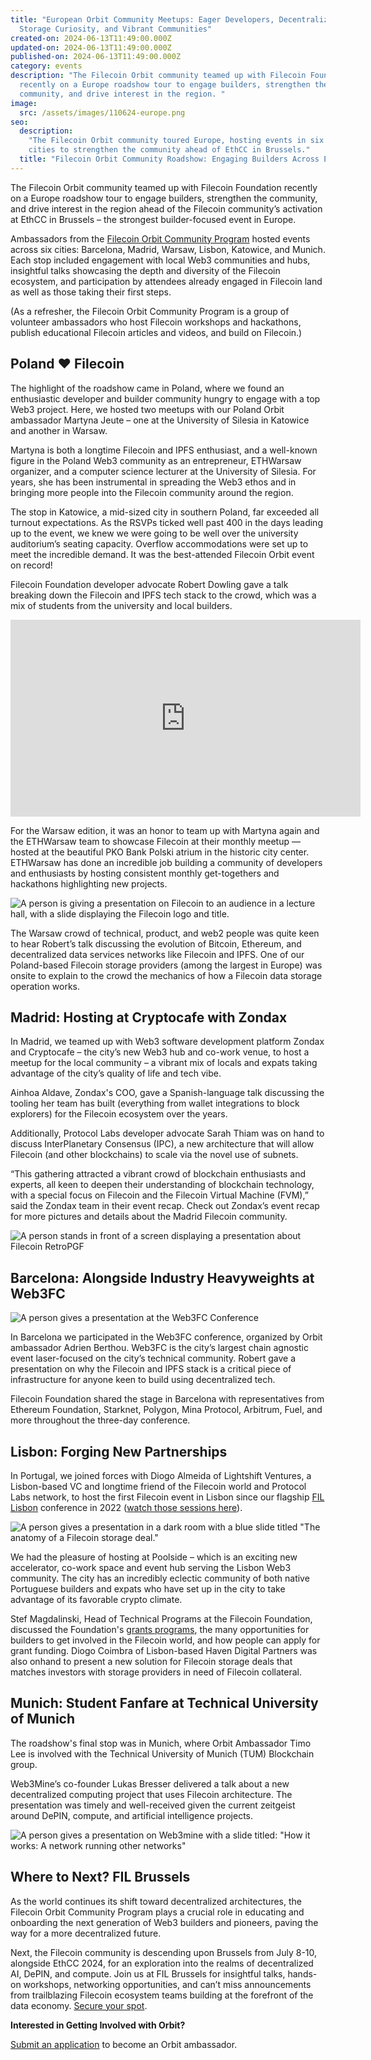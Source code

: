 ```yaml
---
title: "European Orbit Community Meetups: Eager Developers, Decentralized
  Storage Curiosity, and Vibrant Communities"
created-on: 2024-06-13T11:49:00.000Z
updated-on: 2024-06-13T11:49:00.000Z
published-on: 2024-06-13T11:49:00.000Z
category: events
description: "The Filecoin Orbit community teamed up with Filecoin Foundation
  recently on a Europe roadshow tour to engage builders, strengthen the
  community, and drive interest in the region. "
image:
  src: /assets/images/110624-europe.png
seo:
  description:
    "The Filecoin Orbit community toured Europe, hosting events in six
    cities to strengthen the community ahead of EthCC in Brussels."
  title: "Filecoin Orbit Community Roadshow: Engaging Builders Across Europe"
---
```


The Filecoin Orbit community teamed up with Filecoin Foundation recently on a Europe roadshow tour to engage builders, strengthen the community, and drive interest in the region ahead of the Filecoin community’s activation at EthCC in Brussels – the strongest builder-focused event in Europe.

Ambassadors from the [Filecoin Orbit Community Program](https://orbitcommunity.filecoin.io/) hosted events across six cities: Barcelona, Madrid, Warsaw, Lisbon, Katowice, and Munich. Each stop included engagement with local Web3 communities and hubs, insightful talks showcasing the depth and diversity of the Filecoin ecosystem, and participation by attendees already engaged in Filecoin land as well as those taking their first steps.

(As a refresher, the Filecoin Orbit Community Program is a group of volunteer ambassadors who host Filecoin workshops and hackathons, publish educational Filecoin articles and videos, and build on Filecoin.)

## Poland ❤️ Filecoin

The highlight of the roadshow came in Poland, where we found an enthusiastic developer and builder community hungry to engage with a top Web3 project. Here, we hosted two meetups with our Poland Orbit ambassador Martyna Jeute – one at the University of Silesia in Katowice and another in Warsaw.

Martyna is both a longtime Filecoin and IPFS enthusiast, and a well-known figure in the Poland Web3 community as an entrepreneur, ETHWarsaw organizer, and a computer science lecturer at the University of Silesia. For years, she has been instrumental in spreading the Web3 ethos and in bringing more people into the Filecoin community around the region.

The stop in Katowice, a mid-sized city in southern Poland, far exceeded all turnout expectations. As the RSVPs ticked well past 400 in the days leading up to the event, we knew we were going to be well over the university auditorium’s seating capacity. Overflow accommodations were set up to meet the incredible demand. It was the best-attended Filecoin Orbit event on record!

Filecoin Foundation developer advocate Robert Dowling gave a talk breaking down the Filecoin and IPFS tech stack to the crowd, which was a mix of students from the university and local builders.

<iframe width="560" height="315" src="https://www.youtube.com/embed/Dvil3950zdA?si=eKWLQAZnZVQB8YUQ" title="YouTube video player" frameborder="0" allow="accelerometer; autoplay; clipboard-write; encrypted-media; gyroscope; picture-in-picture; web-share" referrerpolicy="strict-origin-when-cross-origin" allowfullscreen></iframe>

For the Warsaw edition, it was an honor to team up with Martyna again and the ETHWarsaw team to showcase Filecoin at their monthly meetup — hosted at the beautiful PKO Bank Polski atrium in the historic city center. ETHWarsaw has done an incredible job building a community of developers and enthusiasts by hosting consistent monthly get-togethers and hackathons highlighting new projects.

![A person is giving a presentation on Filecoin to an audience in a lecture hall, with a slide displaying the Filecoin logo and title.](/assets/images/robertpoland.png)

The Warsaw crowd of technical, product, and web2 people was quite keen to hear Robert’s talk discussing the evolution of Bitcoin, Ethereum, and decentralized data services networks like Filecoin and IPFS. One of our Poland-based Filecoin storage providers (among the largest in Europe) was onsite to explain to the crowd the mechanics of how a Filecoin data storage operation works.

## Madrid: Hosting at Cryptocafe with Zondax

In Madrid, we teamed up with Web3 software development platform Zondax and Cryptocafe – the city’s new Web3 hub and co-work venue, to host a meetup for the local community – a vibrant mix of locals and expats taking advantage of the city’s quality of life and tech vibe.

Ainhoa Aldave, Zondax's COO, gave a Spanish-language talk discussing the tooling her team has built (everything from wallet integrations to block explorers) for the Filecoin ecosystem over the years.

Additionally, Protocol Labs developer advocate Sarah Thiam was on hand to discuss InterPlanetary Consensus (IPC), a new architecture that will allow Filecoin (and other blockchains) to scale via the novel use of subnets.

“This gathering attracted a vibrant crowd of blockchain enthusiasts and experts, all keen to deepen their understanding of blockchain technology, with a special focus on Filecoin and the Filecoin Virtual Machine (FVM),” said the Zondax team in their event recap. Check out Zondax’s event recap for more pictures and details about the Madrid Filecoin community.

![A person stands in front of a screen displaying a presentation about Filecoin RetroPGF](/assets/images/madrid-cryptocade.png)

## Barcelona: Alongside Industry Heavyweights at Web3FC

![A person gives a presentation at the Web3FC Conference](/assets/images/barcelona-.png)

In Barcelona we participated in the Web3FC conference, organized by Orbit ambassador Adrien Berthou. Web3FC is the city’s largest chain agnostic event laser-focused on the city’s technical community. Robert gave a presentation on why the Filecoin and IPFS stack is a critical piece of infrastructure for anyone keen to build using decentralized tech.

Filecoin Foundation shared the stage in Barcelona with representatives from Ethereum Foundation, Starknet, Polygon, Mina Protocol, Arbitrum, Fuel, and more throughout the three-day conference.

## Lisbon: Forging New Partnerships

In Portugal, we joined forces with Diogo Almeida of Lightshift Ventures, a Lisbon-based VC and longtime friend of the Filecoin world and Protocol Labs network, to host the first Filecoin event in Lisbon since our flagship [FIL Lisbon](https://fil-lisbon.io/) conference in 2022 ([watch those sessions here](https://www.youtube.com/playlist?list=PLp3zrT1ewY0kWhcrnEWz1r3r2k97TjPz2)).

![A person gives a presentation in a dark room with a blue slide titled "The anatomy of a Filecoin storage deal."](/assets/images/lisbon2.png)

We had the pleasure of hosting at Poolside – which is an exciting new accelerator, co-work space and event hub serving the Lisbon Web3 community. The city has an incredibly eclectic community of both native Portuguese builders and expats who have set up in the city to take advantage of its favorable crypto climate.

Stef Magdalinski, Head of Technical Programs at the Filecoin Foundation, discussed the Foundation's [grants programs](https://fil.org/grants/), the many opportunities for builders to get involved in the Filecoin world, and how people can apply for grant funding. Diogo Coimbra of Lisbon-based Haven Digital Partners was also onhand to present a new solution for Filecoin storage deals that matches investors with storage providers in need of Filecoin collateral.

## Munich: Student Fanfare at Technical University of Munich

The roadshow's final stop was in Munich, where Orbit Ambassador Timo Lee is involved with the Technical University of Munich (TUM) Blockchain group.

Web3Mine’s co-founder Lukas Bresser delivered a talk about a new decentralized computing project that uses Filecoin architecture. The presentation was timely and well-received given the current zeitgeist around DePIN, compute, and artificial intelligence projects.

![A person gives a presentation on Web3mine with a slide titled: "How it works: A network running other networks" ](/assets/images/munich.jpeg)

## Where to Next? FIL Brussels

As the world continues its shift toward decentralized architectures, the Filecoin Orbit Community Program plays a crucial role in educating and onboarding the next generation of Web3 builders and pioneers, paving the way for a more decentralized future.

Next, the Filecoin community is descending upon Brussels from July 8-10, alongside EthCC 2024, for an exploration into the realms of decentralized AI, DePIN, and compute. Join us at FIL Brussels for insightful talks, hands-on workshops, networking opportunities, and can’t miss announcements from trailblazing Filecoin ecosystem teams building at the forefront of the data economy. [Secure your spot](https://www.fil-brussels.io/).

**Interested in Getting Involved with Orbit?**

[Submit an application](https://airtable.com/appAGdqyYrqoFNuPI/shrKrbPOdxGNnMM9C) to become an Orbit ambassador.
